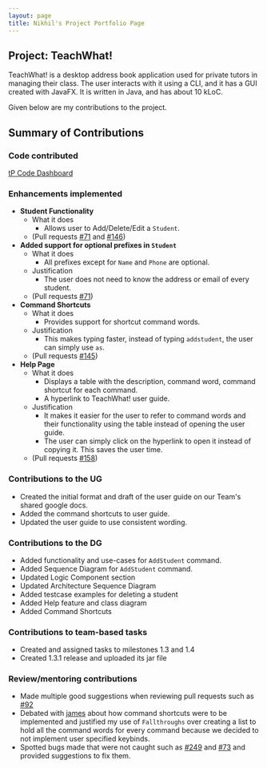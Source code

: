 ```yaml
---
layout: page
title: Nikhil's Project Portfolio Page
---
```

## Project: TeachWhat!
TeachWhat! is a desktop address book application used for private tutors in managing their class. 
The user interacts with it using a CLI, and it has a GUI created with JavaFX. It is written in Java, and has about 10 kLoC.

Given below are my contributions to the project.
## Summary of Contributions
### Code contributed
[tP Code Dashboard](https://nus-cs2103-ay2122s2.github.io/tp-dashboard/?search=&sort=groupTitle&sortWithin=title&since=2022-02-18&timeframe=commit&mergegroup=&groupSelect=groupByRepos&breakdown=false&tabOpen=true&tabType=zoom&zA=nnmoq&zR=AY2122S2-CS2103T-W11-3%2Ftp%5Bmaster%5D&zACS=201.4071329319129&zS=2022-02-18&zFS=&zU=2022-04-07&zMG=false&zFTF=commit&zFGS=groupByRepos&zFR=false)
### Enhancements implemented
* **Student Functionality**
   * What it does
     * Allows user to Add/Delete/Edit a `Student`.
   * (Pull requests [#71](https://github.com/AY2122S2-CS2103T-W11-3/tp/pull/71) and [#146](https://github.com/AY2122S2-CS2103T-W11-3/tp/pull/146))
* **Added support for optional prefixes in `Student`**
    * What it does
      * All prefixes except for `Name` and `Phone` are optional.
    * Justification
      * The user does not need to know the address or email of every student.
    * (Pull requests [#71](https://github.com/AY2122S2-CS2103T-W11-3/tp/pull/71))
* **Command Shortcuts**
   * What it does
     * Provides support for shortcut command words.
   * Justification
     * This makes typing faster, instead of typing `addstudent`, the user can simply use `as`.
   * (Pull requests [#145](https://github.com/AY2122S2-CS2103T-W11-3/tp/pull/145))
* **Help Page**
   * What it does
     * Displays a table with the description, command word, command shortcut for each command.
     * A hyperlink to TeachWhat! user guide.
   * Justification
     * It makes it easier for the user to refer to command words and their functionality using the table instead of 
        opening the user guide.
     * The user can simply click on the hyperlink to open it instead of copying it. This saves the user time.
   * (Pull requests [#158](https://github.com/AY2122S2-CS2103T-W11-3/tp/pull/158))  
### Contributions to the UG
* Created the initial format and draft of the user guide on our Team's shared google docs.
* Added the command shortcuts to user guide.
* Updated the user guide to use consistent wording.  
### Contributions to the DG
* Added functionality and use-cases for `AddStudent` command.
* Added Sequence Diagram for `AddStudent` command.
* Updated Logic Component section
* Updated Architecture Sequence Diagram
* Added testcase examples for deleting a student
* Added Help feature and class diagram
* Added Command Shortcuts  
### Contributions to team-based tasks
* Created and assigned tasks to milestones 1.3 and 1.4
* Created 1.3.1 release and uploaded its jar file  
### Review/mentoring contributions
* Made multiple good suggestions when reviewing pull requests such as [#92](https://github.com/AY2122S2-CS2103T-W11-3/tp/pull/92#issuecomment-1072136978)
* Debated with [james](https://github.com/jamesyeap) about how command shortcuts were to be implemented and justified my use of `Fallthroughs` over creating a list to hold all the command words for every command because we decided to not implement user specified keybinds.
* Spotted bugs made that were not caught such as [#249](https://github.com/AY2122S2-CS2103T-W11-3/tp/issues/249) and [#73](https://github.com/AY2122S2-CS2103T-W11-3/tp/pull/73/files) and provided suggestions to fix them.
